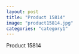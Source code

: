 ```yaml
---
layout: post
title: "Product 15814"
image: "product15814.jpg"
categories: "category1"
---
```

Product 15814
